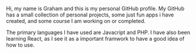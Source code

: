 <p>
  Hi, my name is Graham and this is my personal GitHub profile. My GitHub has a small collection of personal projects, some just fun apps i have created, and some course I am working on or completed.
</p>
<p>
  The primary languages I have used are Javacript and PHP. I have also been learning React, as I see it as a important framwork to have a good idea of how to use.
  </p>
  
  

<!---
graham24/graham24 is a ✨ special ✨ repository because its `README.md` (this file) appears on your GitHub profile.
You can click the Preview link to take a look at your changes.
--->
